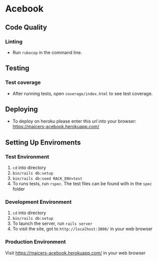 # Acebook

## Code Quality

### Linting

* Run `rubocop` in the command line.


## Testing

### Test coverage
* After running tests, open `coverage/index.html` to see test coverage.

## Deploying
* To deploy on heroku please enter this url into your browser: https://maicers-acebook.herokuapp.com/


## Setting Up Enviroments
### Test Environment
1. `cd` into directory
2. `bin/rails db:setup`
3. `bin/rails db:seed RACK_ENV=test`
4. To runs tests, run `rspec`. The test files can be found with in the `spec` folder

### Development Environment
1. `cd` into directory
2. `bin/rails db:setup`
3. To launch the server, run `rails server`
4. To visit the site, got to `http://localhost:3000/` in your web browser

### Production Environment
Visit https://maicers-acebook.herokuapp.com/ in your web browser

